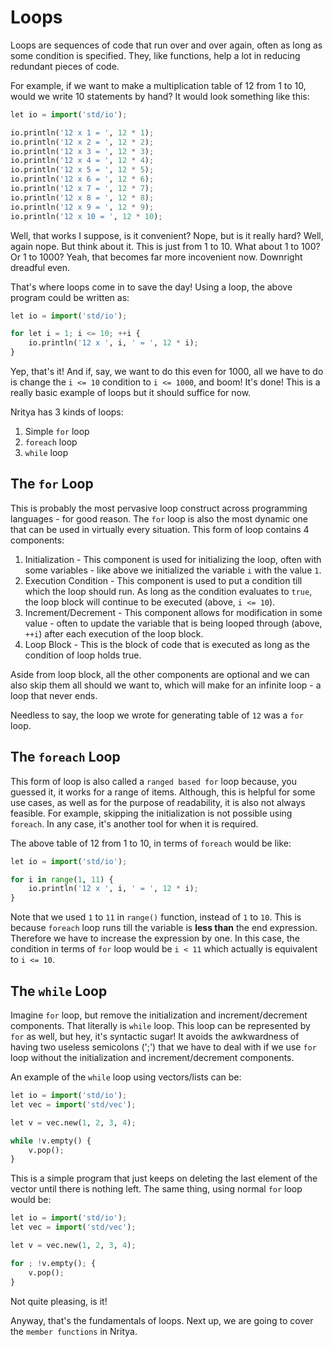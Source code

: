 # Loops

Loops are sequences of code that run over and over again, often as long as some condition is specified. They, like functions, help a lot in reducing redundant pieces of code.

For example, if we want to make a multiplication table of 12 from 1 to 10, would we write 10 statements by hand? It would look something like this:
```py
let io = import('std/io');

io.println('12 x 1 = ', 12 * 1);
io.println('12 x 2 = ', 12 * 2);
io.println('12 x 3 = ', 12 * 3);
io.println('12 x 4 = ', 12 * 4);
io.println('12 x 5 = ', 12 * 5);
io.println('12 x 6 = ', 12 * 6);
io.println('12 x 7 = ', 12 * 7);
io.println('12 x 8 = ', 12 * 8);
io.println('12 x 9 = ', 12 * 9);
io.println('12 x 10 = ', 12 * 10);
```
Well, that works I suppose, is it convenient? Nope, but is it really hard? Well, again nope. But think about it. This is just from 1 to 10.
What about 1 to 100? Or 1 to 1000? Yeah, that becomes far more incovenient now. Downright dreadful even.

That's where loops come in to save the day! Using a loop, the above program could be written as:
```py
let io = import('std/io');

for let i = 1; i <= 10; ++i {
	io.println('12 x ', i, ' = ', 12 * i);
}
```
Yep, that's it! And if, say, we want to do this even for 1000, all we have to do is change the `i <= 10` condition to `i <= 1000`, and boom! It's done! This is a really basic example of loops but it should suffice for now.

Nritya has 3 kinds of loops:
1. Simple `for` loop
2. `foreach` loop
3. `while` loop

## The `for` Loop
This is probably the most pervasive loop construct across programming languages - for good reason. The `for` loop is also the most dynamic one that can be used in virtually every situation. This form of loop contains 4 components:
1. Initialization - This component is used for initializing the loop, often with some variables - like above we initialized the variable `i` with the value `1`.
2. Execution Condition - This component is used to put a condition till which the loop should run. As long as the condition evaluates to `true`, the loop block will continue to be executed (above, `i <= 10`).
3. Increment/Decrement - This component allows for modification in some value - often to update the variable that is being looped through (above, `++i`) after each execution of the loop block.
4. Loop Block - This is the block of code that is executed as long as the condition of loop holds true.

Aside from loop block, all the other components are optional and we can also skip them all should we want to, which will make for an infinite loop - a loop that never ends.

Needless to say, the loop we wrote for generating table of `12` was a `for` loop.

## The `foreach` Loop
This form of loop is also called a `ranged based for` loop because, you guessed it, it works for a range of items. Although, this is helpful for some use cases, as well as for the purpose of readability, it is also not always feasible. For example, skipping the initialization is not possible using `foreach`. In any case, it's another tool for when it is required.

The above table of 12 from 1 to 10, in terms of `foreach` would be like:
```py
let io = import('std/io');

for i in range(1, 11) {
	io.println('12 x ', i, ' = ', 12 * i);
}
```
Note that we used `1` to `11` in `range()` function, instead of `1` to `10`. This is because `foreach` loop runs till the variable is **less than** the end expression. Therefore we have to increase the expression by one. In this case, the condition in terms of `for` loop would be `i < 11` which actually is equivalent to `i <= 10`.

## The `while` Loop
Imagine `for` loop, but remove the initialization and increment/decrement components. That literally is `while` loop. This loop can be represented by `for` as well, but hey, it's syntactic sugar! It avoids the awkwardness of having two useless semicolons (';') that we have to deal with if we use `for` loop without the initialization and increment/decrement components.

An example of the `while` loop using vectors/lists can be:
```py
let io = import('std/io');
let vec = import('std/vec');

let v = vec.new(1, 2, 3, 4);

while !v.empty() {
	v.pop();
}
```
This is a simple program that just keeps on deleting the last element of the vector until there is nothing left. The same thing, using normal `for` loop would be:
```py
let io = import('std/io');
let vec = import('std/vec');

let v = vec.new(1, 2, 3, 4);

for ; !v.empty(); {
	v.pop();
}
```
Not quite pleasing, is it!

Anyway, that's the fundamentals of loops. Next up, we are going to cover the `member functions` in Nritya.